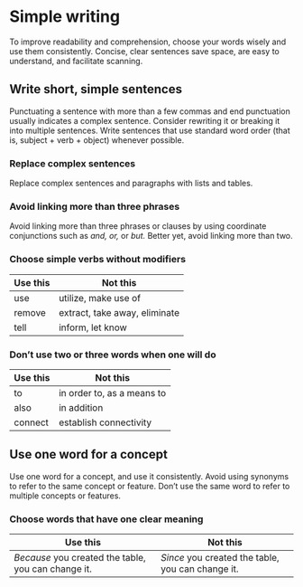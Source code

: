 # Simple writing

To improve readability and comprehension, choose your words wisely and use them consistently. Concise, clear sentences save space, are easy to understand, and facilitate scanning.

## Write short, simple sentences

Punctuating a sentence with more than a few commas and end punctuation usually indicates a complex sentence. Consider rewriting it or breaking it into multiple sentences. Write sentences that use standard word order (that is, subject + verb + object) whenever possible.

### Replace complex sentences

Replace complex sentences and paragraphs with lists and tables.

### Avoid linking more than three phrases

Avoid linking more than three phrases or clauses by using coordinate conjunctions such as *and,* *or,* or *but.* Better yet, avoid linking more than two.

### Choose simple verbs without modifiers

| **Use this** |         **Not this**          |
|--------------|-------------------------------|
|     use      |     utilize, make use of      |
|    remove    | extract, take away, eliminate |
|     tell     |       inform, let know        |

### Don’t use two or three words when one will do

| **Use this** |        **Not this**        |
|--------------|----------------------------|
|      to      | in order to, as a means to |
|     also     |        in addition         |
|   connect    |   establish connectivity   |

## Use one word for a concept

Use one word for a concept, and use it consistently. Avoid using synonyms to refer to the same concept or feature. Don’t use the same word to refer to multiple concepts or features.

### Choose words that have one clear meaning

|                    **Use this**                     |                   **Not this**                    |
|-----------------------------------------------------|---------------------------------------------------|
| *Because* you created the table, you can change it. | *Since* you created the table, you can change it. |

